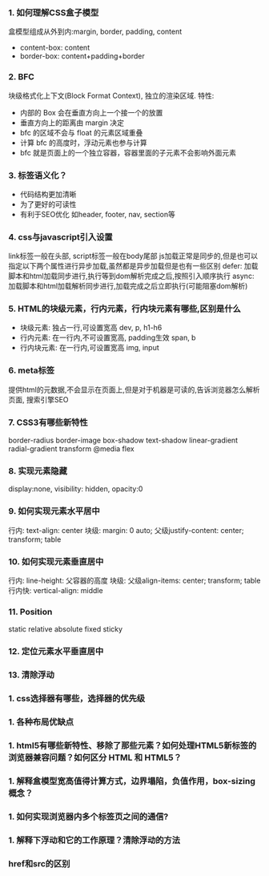 ### 1. 如何理解CSS盒子模型
盒模型组成从外到内:margin, border, padding, content
- content-box: content
- border-box: content+padding+border

### 2. BFC
块级格式化上下文(Block Format Context), 独立的渲染区域. 
特性: 
- 内部的 Box 会在垂直方向上一个接一个的放置
- 垂直方向上的距离由 margin 决定
- bfc 的区域不会与 float 的元素区域重叠
- 计算 bfc 的高度时，浮动元素也参与计算
- bfc 就是页面上的一个独立容器，容器里面的子元素不会影响外面元素

### 3. 标签语义化？
- 代码结构更加清晰
- 为了更好的可读性
- 有利于SEO优化
如header, footer, nav, section等

### 4. css与javascript引入设置
link标签一般在头部, script标签一般在body尾部
js加载正常是同步的,但是也可以指定以下两个属性进行异步加载,虽然都是异步加载但是也有一些区别
defer: 加载脚本和html加载同步进行,执行等到dom解析完成之后,按照引入顺序执行
async: 加载脚本和html加载解析同步进行,加载完成之后立即执行(可能阻塞dom解析)

### 5. HTML的块级元素，行内元素，行内块元素有哪些,区别是什么
- 块级元素: 独占一行,可设置宽高 dev, p, h1-h6
- 行内元素: 在一行内,不可设置宽高, padding生效 span, b
- 行内块元素: 在一行内,可设置宽高 img, input

### 6. meta标签
提供html的元数据,不会显示在页面上,但是对于机器是可读的,告诉浏览器怎么解析页面, 搜索引擎SEO

### 7. CSS3有哪些新特性
border-radius
border-image
box-shadow
text-shadow
linear-gradient
radial-gradient
transform
@media
flex

### 8. 实现元素隐藏
display:none, visibility: hidden, opacity:0

### 9. 如何实现元素水平居中
行内: text-align: center
块级: margin: 0 auto; 父级justify-content: center; transform; table

### 10. 如何实现元素垂直居中
行内: line-height: 父容器的高度
块级: 父级align-items: center; transform; table
行内快: vertical-align: middle

### 11. Position
static
relative
absolute
fixed
sticky

### 12. 定位元素水平垂直居中

### 13. 清除浮动

### 1. css选择器有哪些，选择器的优先级

### 1. 各种布局优缺点

### 1. html5有哪些新特性、移除了那些元素？如何处理HTML5新标签的浏览器兼容问题？如何区分 HTML 和 HTML5？

### 1. 解释盒模型宽高值得计算方式，边界塌陷，负值作用，box-sizing概念？

### 1. 如何实现浏览器内多个标签页之间的通信?

### 1. 解释下浮动和它的工作原理？清除浮动的方法

### href和src的区别